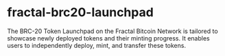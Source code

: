# fractal-brc20-launchpad
The BRC-20 Token Launchpad on the Fractal Bitcoin Network is tailored to showcase newly deployed tokens and their minting progress. It enables users to independently deploy, mint, and transfer these tokens.
